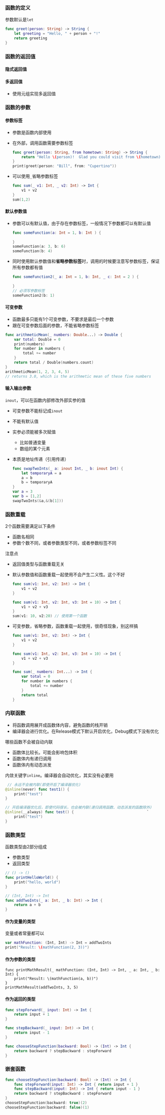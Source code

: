 ### 函数的定义

参数默认是`let`

```swift
func greet(person: String) -> String {
    let greeting = "Hello, " + person + "!"
    return greeting
}
```



### 函数的返回值

#### 隐式返回值



#### 多返回值

- 使用元组实现多返回值



### 函数的参数

#### 参数标签

- 参数是函数内部使用

- 在外部，调用函数需要参数标签

  ```swift
  func greet(person: String, from hometown: String) -> String {
      return "Hello \(person)!  Glad you could visit from \(hometown)."
  }
  print(greet(person: "Bill", from: "Cupertino"))
  ```

- 可以使用`_`省略参数标签

  ```swift
  func sum(_ v1: Int, _ v2: Int) -> Int {
      v1 + v2
  }
  sum(1,2)
  ```



#### 默认参数值

- 参数可以有默认值，由于存在参数标签，一般情况下参数都可以有默认值

  ```swift
  func someFunction(a: Int = 1, b: Int ) {
      
  }
  someFunction(a: 3, b: 6)
  someFunction(b: 4)
  ```

- 同时使用默认参数值和**省略参数标签**时，调用的时候要注意写参数标签，保证所有参数都有值

  ```swift
  func someFunction2(_ a: Int = 1, b: Int, _ c: Int = 2 ) {
      
  }
  // 必须写参数标签
  someFunction2(b: 1)
  ```

  

#### 可变参数

- 函数最多只能有1个可变参数，不要求是最后一个参数
- 跟在可变参数后面的参数，不能省略参数标签

```swift
func arithmeticMean(_ numbers: Double...) -> Double {
    var total: Double = 0
    print(numbers)
    for number in numbers {
        total += number
    }
    return total / Double(numbers.count)
}
arithmeticMean(1, 2, 3, 4, 5)
// returns 3.0, which is the arithmetic mean of these five numbers
```



#### 输入输出参数

`inout`，可以在函数内部修改外部实参的值

- 可变参数不能标记成`inout`

- 不能有默认值

- 实参必须能被多次赋值

  - 比如普通变量
  - 数组的某个元素

- 本质是地址传递（引用传递）

  ```swift
  func swapTwoInts(_ a: inout Int, _ b: inout Int) {
      let temporaryA = a
      a = b
      b = temporaryA
  }
  var a = 3
  var b = [1,2]
  swapTwoInts(&a,&(b[1]))
  ```

  

### 函数重载

2个函数需要满足以下条件

- 函数名相同
- 参数个数不同，或者参数类型不同，或者参数标签不同

注意点

- 返回值类型与函数重载无关

- 默认参数值和函数重载一起使用不会产生二义性。这个不好

  ```swift
  func sum(v1: Int, v2: Int) -> Int {
      v1 + v2
  }
  
  func sum(v1: Int, v2: Int, v3: Int = 10) -> Int {
      v1 + v2 + v3
  }
  sum(v1: 10, v2:20) // 使用第一个函数
  ```

- 可变参数，省略参数，函数重载一起使用，很奇怪现象，别这样搞

  ```swift
  func sum(v1: Int, v2: Int) -> Int {
      v1 + v2
  }
  
  func sum(v1: Int, v2: Int, v3: Int = 10) -> Int {
      v1 + v2 + v3
  }
  
  func sum(_ numbers: Int...) -> Int {
      var total = 0
      for number in numbers {
          total += number
      }
      return total
  }
  ```




### 内联函数

- 将函数调用展开成函数体内容，避免函数的栈开销
- 编译器会进行优化。在Release模式下默认开启优化，Debug模式下没有优化



哪些函数不会被自动内联

- 函数体比较长。可能会影响包体积
- 函数体内有递归调用
- 函数体内有动态派发



内敛关键字`inline`。编译器会自动优化，其实没有必要用

```swift
 // 永远不会被内联(即使开启了编译器优化) 
@inline(never) func test1() {
    print("test")
}

// 开启编译器优化后，即使代码很长，也会被内联(递归调用函数、动态派发的函数除外) 
@inline(__always) func test() { 								`    
	print("test") 
}
```



### 函数类型

函数类型由2部分组成

- 参数类型
- 返回类型

```swift
// () -> ()
func printHelloWorld() {
    print("hello, world")
}

// (Int, Int) -> Int
func addTwoInts(_ a: Int, _ b: Int) -> Int {
    return a + b
}
```



#### 作为变量的类型

变量或者常量都可以

```swift
var mathFunction: (Int, Int) -> Int = addTwoInts
print("Result: \(mathFunction(2, 3))")
```



#### 作为参数的类型

```
func printMathResult(_ mathFunction: (Int, Int) -> Int, _ a: Int, _ b: Int) {
    print("Result: \(mathFunction(a, b))")
}
printMathResult(addTwoInts, 3, 5)
```



#### 作为返回的类型

```swift
func stepForward(_ input: Int) -> Int {
    return input + 1
}

func stepBackward(_ input: Int) -> Int {
    return input - 1
}

func chooseStepFunction(backward: Bool) -> (Int) -> Int {
    return backward ? stepBackward : stepForward
}
```



### 嵌套函数

```swift
func chooseStepFunction(backward: Bool) -> (Int) -> Int {
    func stepForward(input: Int) -> Int { return input + 1 }
    func stepBackward(input: Int) -> Int { return input - 1 }
    return backward ? stepBackward : stepForward
}
chooseStepFunction(backward: true)(2)
chooseStepFunction(backward: false)(1)
```









